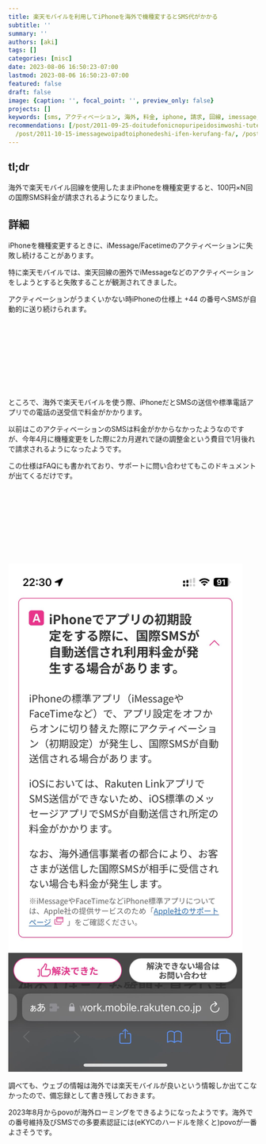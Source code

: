 ```yaml
---
title: 楽天モバイルを利用してiPhoneを海外で機種変するとSMS代がかかる
subtitle: ''
summary: ''
authors: [aki]
tags: []
categories: [misc]
date: 2023-08-06 16:50:23-07:00
lastmod: 2023-08-06 16:50:23-07:00
featured: false
draft: false
image: {caption: '', focal_point: '', preview_only: false}
projects: []
keywords: [sms, アクティベーション, 海外, 料金, iphone, 請求, 回線, imessage, 番号, 仕様]
recommendations: [/post/2011-09-25-doitudefonicnopuripeidosimwoshi-tuteguang-potaburuwoshi-sitemita/,
  /post/2011-10-15-imessagewoipadtoiphonedeshi-ifen-kerufang-fa/, /post/2009-05-02-hobori-gaiphonewochi-tishang-geteru/]
---
```


## tl;dr

海外で楽天モバイル回線を使用したままiPhoneを機種変更すると、100円×N回の国際SMS料金が請求されるようになりました。

## 詳細

iPhoneを機種変更するときに、iMessage/Facetimeのアクティベーションに失敗し続けることがあります。

特に楽天モバイルでは、楽天回線の圏外でiMessageなどのアクティベーションをしようとすると失敗することが観測されてきました。

アクティベーションがうまくいかない時iPhoneの仕様上 +44 の番号へSMSが自動的に送り続けられます。

<div class="iframely-embed"><div class="iframely-responsive" style="height: 140px; padding-bottom: 0;"><a href="https://discussions.apple.com/thread/8608970" data-iframely-url="//iframely.net/RDc3t4E"></a></div></div><script async src="//iframely.net/embed.js"></script>

ところで、海外で楽天モバイルを使う際、iPhoneだとSMSの送信や標準電話アプリでの電話の送受信で料金がかかります。

以前はこのアクティベーションのSMSは料金がかからなかったようなのですが、今年4月に機種変更をした際に2カ月遅れで謎の調整金という費目で1月後れで請求されるようになったようです。

この仕様はFAQにも書かれており、サポートに問い合わせてもこのドキュメントが出てくるだけです。

<div class="iframely-embed"><div class="iframely-responsive" style="height: 140px; padding-bottom: 0;"><a href="https://network.mobile.rakuten.co.jp/faq/detail/00001698/" data-iframely-url="//iframely.net/Q04zQES"></a></div></div><script async src="//iframely.net/embed.js"></script>

![楽天モバイルのドキュメント](image.png)


調べても、ウェブの情報は海外では楽天モバイルが良いという情報しか出てこなかったので、備忘録として書き残しておきます。

2023年8月からpovoが海外ローミングをできるようになったようです。海外での番号維持及びSMSでの多要素認証には(eKYCのハードルを除くと)povoが一番よさそうです。

<div class="iframely-embed"><div class="iframely-responsive" style="height: 140px; padding-bottom: 0;"><a href="https://povo.jp/service/international_roaming/" data-iframely-url="//iframely.net/rLcnF21?card=small"></a></div></div><script async src="//iframely.net/embed.js"></script>

<div class="iframely-embed"><div class="iframely-responsive" style="height: 140px; padding-bottom: 0;"><a href="https://www.itmedia.co.jp/mobile/articles/2307/22/news056.html" data-iframely-url="//iframely.net/fPFk2T7?card=small"></a></div></div><script async src="//iframely.net/embed.js"></script>